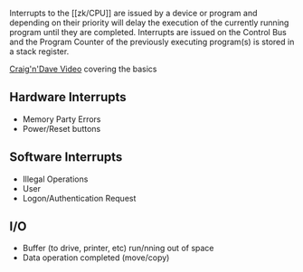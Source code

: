 Interrupts to the [[zk/CPU]] are issued by a device or program and depending on their priority will delay the execution of the currently running program until they are completed. Interrupts are issued on the Control Bus and the Program Counter of the previously executing program(s) is stored in a stack register.

[Craig'n'Dave Video](https://www.youtube.com/watch?v=PCYI1o592dQ) covering the basics

## Hardware Interrupts
- Memory Party Errors
- Power/Reset buttons

## Software Interrupts
- Illegal Operations
- User
- Logon/Authentication Request

## I/O
- Buffer (to drive, printer, etc) run/nning out of space
- Data operation completed (move/copy)